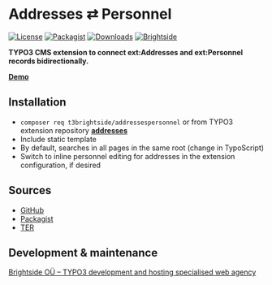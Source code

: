 # Addresses ⇄ Personnel
[![License](https://poser.pugx.org/t3brightside/addressespersonnel/license)](LICENSE.txt)
[![Packagist](https://img.shields.io/packagist/v/t3brightside/addressespersonnel.svg?style=flat)](https://packagist.org/packages/t3brightside/addressespersonnel)
[![Downloads](https://poser.pugx.org/t3brightside/addressespersonnel/downloads)](https://packagist.org/packages/t3brightside/addressespersonnel)
[![Brightside](https://img.shields.io/badge/by-t3brightside.com-orange.svg?style=flat)](https://t3brightside.com)

**TYPO3 CMS extension to connect ext:Addresses and ext:Personnel records bidirectionally.**

**[Demo](https://microtemplate.t3brightside.com/)**

## Installation
 - `composer req t3brightside/addressespersonnel` or from TYPO3 extension repository **[addresses](https://extensions.typo3.org/extension/addressespersonnel)**
 - Include static template
 - By default, searches in all pages in the same root (change in TypoScript)
 - Switch to inline personnel editing for addresses in the extension configuration, if desired

## Sources
-  [GitHub](https://github.com/t3brightside/addressespersonnel)
-  [Packagist](https://packagist.org/packages/t3brightside/addressespersonnel)
-  [TER](https://extensions.typo3.org/extension/addressespersonnel/)

## Development & maintenance
[Brightside OÜ – TYPO3 development and hosting specialised web agency](https://t3brightside.com/)

